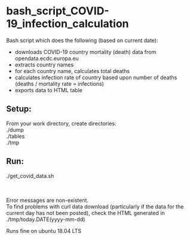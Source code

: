 # bash_script_COVID-19_infection_calculation

Bash script which does the following (based on current date):
 * downloads COVID-19 country mortality (death) data from opendata.ecdc.europa.eu
 * extracts country names
 * for each country name, calculates total deaths 
 * calculates infection rate of country based upon number of deaths (deaths / mortality rate = infections)
 * exports data to HTML table

## Setup:<br>
From your work directory, create directories:<br />
./dump<br />
./tables<br />
./tmp<br />

## Run:<br />
./get_covid_data.sh

<br />
<br />
Error messages are non-existent.  <br />
To find problems with curl data download (particularly if the data for the current day has not been posted), check the HTML generated in ./tmp/today.DATE(yyyy-mm-dd)

Runs fine on ubuntu 18.04 LTS
